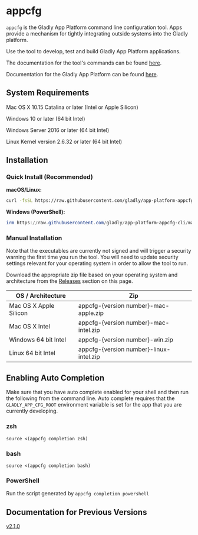 # appcfg

`appcfg` is the Gladly App Platform command line configuration tool. Apps provide
a mechanism for tightly integrating outside systems into the Gladly platform.

Use the tool to develop, test and build Gladly App Platform applications.

The documentation for the tool's commands can be found [here](docs/appcfg.md).

Documentation for the Gladly App Platform can be found [here](https://connect.gladly.com/docs/developer-tutorials/article/app-platform-overview/).

## System Requirements

Mac OS X 10.15 Catalina or later (Intel or Apple Silicon)

Windows 10 or later (64 bit Intel)

Windows Server 2016 or later (64 bit Intel)

Linux Kernel version 2.6.32 or later (64 bit Intel)

## Installation

### Quick Install (Recommended)

**macOS/Linux:**
```bash
curl -fsSL https://raw.githubusercontent.com/gladly/app-platform-appcfg-cli/main/install.sh | bash
```

**Windows (PowerShell):**
```powershell
irm https://raw.githubusercontent.com/gladly/app-platform-appcfg-cli/main/install.ps1 | iex
```

### Manual Installation

Note that the executables are currently not signed and will trigger a security
warning the first time you run the tool. You will need to update security settings
relevant for your operating system in order to allow the tool to run.

Download the appropriate zip file based on your operating system and architecture
from the [Releases](https://github.com/gladly/app-platform-appcfg/releases) section on this page.

| OS / Architecture      | Zip                                     |
| ---------------------- | --------------------------------------- |
| Mac OS X Apple Silicon | appcfg-{version number}-mac-apple.zip   |
| Mac OS X Intel         | appcfg-{version number}-mac-intel.zip   |
| Windows 64 bit Intel   | appcfg-{version number}-win.zip         |
| Linux 64 bit Intel     | appcfg-{version number}-linux-intel.zip |

## Enabling Auto Completion

Make sure that you have auto complete enabled for your shell and then run the
following from the command line. Auto complete requires that the `GLADLY_APP_CFG_ROOT` environment
variable is set for the app that you are currently developing.

### zsh

`source <(appcfg completion zsh)`

### bash

`source <(appcfg completion bash)`

### PowerShell

Run the script generated by `appcfg completion powershell`

## Documentation for Previous Versions

[v2.1.0](https://github.com/gladly/app-platform-appcfg-cli/tree/v2.1.0)
